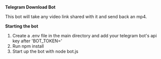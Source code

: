 **Telegram Download Bot**

This bot will take any video link shared with it and send back an mp4.

**Starting the bot**
1. Create a .env file in the main directory and add your telegram bot's api key after 'BOT_TOKEN='
2. Run npm install
3. Start up the bot with node bot.js
